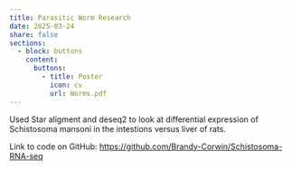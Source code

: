 ```yaml
---
title: Parasitic Worm Research
date: 2025-03-24
share: false
sections:
  - block: buttons
    content:
      buttons:
        - title: Poster
          icon: cv
          url: Worms.pdf
---
```


Used Star aligment and deseq2 to look at differential expression of Schistosoma mansoni in the intestions versus liver of rats.

Link to code on GitHub: https://github.com/Brandy-Corwin/Schistosoma-RNA-seq 
